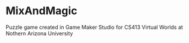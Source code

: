 # MixAndMagic
Puzzle game created in Game Maker Studio for CS413 Virtual Worlds at Nothern Arizona University

